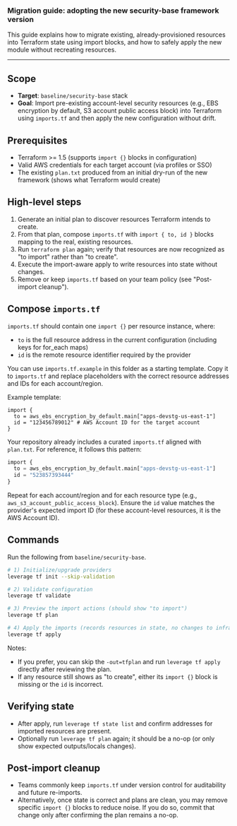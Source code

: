 ### Migration guide: adopting the new security-base framework version

This guide explains how to migrate existing, already-provisioned resources into Terraform state using import blocks, and how to safely apply the new module without recreating resources.

---

## Scope
- **Target**: `baseline/security-base` stack
- **Goal**: Import pre-existing account-level security resources (e.g., EBS encryption by default, S3 account public access block) into Terraform using `imports.tf` and then apply the new configuration without drift.

## Prerequisites
- Terraform >= 1.5 (supports `import {}` blocks in configuration)
- Valid AWS credentials for each target account (via profiles or SSO)
- The existing `plan.txt` produced from an initial dry-run of the new framework (shows what Terraform would create)

## High-level steps
1) Generate an initial plan to discover resources Terraform intends to create.
2) From that plan, compose `imports.tf` with `import { to, id }` blocks mapping to the real, existing resources.
3) Run `terraform plan` again; verify that resources are now recognized as "to import" rather than "to create".
4) Execute the import-aware apply to write resources into state without changes.
5) Remove or keep `imports.tf` based on your team policy (see "Post-import cleanup").

## Compose `imports.tf`
`imports.tf` should contain one `import {}` per resource instance, where:
- `to` is the full resource address in the current configuration (including keys for for_each maps)
- `id` is the remote resource identifier required by the provider

You can use `imports.tf.example` in this folder as a starting template. Copy it to `imports.tf` and replace placeholders with the correct resource addresses and IDs for each account/region.

Example template:

```hcl
import {
  to = aws_ebs_encryption_by_default.main["apps-devstg-us-east-1"]
  id = "123456789012" # AWS Account ID for the target account
}
```

Your repository already includes a curated `imports.tf` aligned with `plan.txt`. For reference, it follows this pattern:

```8:18:baseline/security-base/imports.tf
import {
  to = aws_ebs_encryption_by_default.main["apps-devstg-us-east-1"]
  id = "523857393444"
}
```

Repeat for each account/region and for each resource type (e.g., `aws_s3_account_public_access_block`). Ensure the `id` value matches the provider's expected import ID (for these account-level resources, it is the AWS Account ID).

## Commands
Run the following from `baseline/security-base`.

```bash
# 1) Initialize/upgrade providers
leverage tf init --skip-validation

# 2) Validate configuration
leverage tf validate

# 3) Preview the import actions (should show "to import")
leverage tf plan 

# 4) Apply the imports (records resources in state, no changes to infra)
leverage tf apply 
```

Notes:
- If you prefer, you can skip the `-out=tfplan` and run `leverage tf apply` directly after reviewing the plan.
- If any resource still shows as "to create", either its `import {}` block is missing or the `id` is incorrect.

## Verifying state
- After apply, run `leverage tf state list` and confirm addresses for imported resources are present.
- Optionally run `leverage tf plan` again; it should be a no-op (or only show expected outputs/locals changes).

## Post-import cleanup
- Teams commonly keep `imports.tf` under version control for auditability and future re-imports.
- Alternatively, once state is correct and plans are clean, you may remove specific `import {}` blocks to reduce noise. If you do so, commit that change only after confirming the plan remains a no-op.
